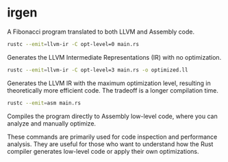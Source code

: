 # irgen

A Fibonacci program translated to both LLVM and Assembly code.

```bash
rustc --emit=llvm-ir -C opt-level=0 main.rs
```

Generates the LLVM Intermediate Representations (IR) with no optimization.

```bash
rustc --emit=llvm-ir -C opt-level=3 main.rs -o optimized.ll
```

Generates the LLVM IR with the maximum optimization level, resulting in
theoretically more efficient code. The tradeoff is a longer compilation time.

```bash
rustc --emit=asm main.rs
```

Compiles the program directly to Assembly low-level code, where you can analyze
and manually optimize.

These commands are primarily used for code inspection and performance analysis.
They are useful for those who want to understand how the Rust compiler
generates low-level code or apply their own optimizations.
